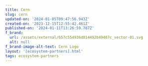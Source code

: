 ```yaml
---
title: Cern
slug: cern
updated-on: '2024-01-05T09:47:56.943Z'
created-on: '2023-12-15T12:55:42.461Z'
published-on: '2024-01-11T13:26:59.787Z'
f_brand:
  url: /assets/external/657c554936d014492b49467c_vector-01.svg
  alt: null
f_brand-image-alt-text: Cern Logo
layout: '[ecosystem-partners].html'
tags: ecosystem-partners
---
```



